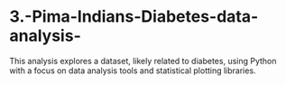# 3.-Pima-Indians-Diabetes-data-analysis-
This analysis explores a dataset, likely related to diabetes, using Python with a focus on data analysis tools and statistical plotting libraries. 
